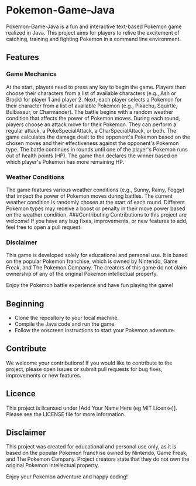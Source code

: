 # Pokemon-Game-Java

Pokemon-Game-Java is a fun and interactive text-based Pokemon game realized in Java. This project aims for players to relive the excitement of catching, training and fighting Pokemon in a command line environment.

## Features

### Game Mechanics
At the start, players need to press any key to begin the game.
Players then choose their characters from a list of available characters (e.g., Ash or Brock) for player 1 and player 2.
Next, each player selects a Pokemon for their character from a list of available Pokemon (e.g., Pikachu, Squirtle, Bulbasaur, or Charmander).
The battle begins with a random weather condition that affects the power of Pokemon moves.
During each round, players choose an attack move for their Pokemon. They can perform a regular attack, a PokeSpecialAttack, a CharSpecialAttack, or both.
The game calculates the damage dealt to the opponent's Pokemon based on the chosen moves and their effectiveness against the opponent's Pokemon type.
The battle continues in rounds until one of the player's Pokemon runs out of health points (HP).
The game then declares the winner based on which player's Pokemon has more remaining HP.
### Weather Conditions
The game features various weather conditions (e.g., Sunny, Rainy, Foggy) that impact the power of Pokemon moves during battles.
The current weather condition is randomly chosen at the start of each round.
Different Pokemon types may receive a boost or penalty in their move power based on the weather condition.
###Contributing
Contributions to this project are welcome! If you have any bug fixes, improvements, or new features to add, feel free to open a pull request.

### Disclaimer
This game is developed solely for educational and personal use. It is based on the popular Pokemon franchise, which is owned by Nintendo, Game Freak, and The Pokemon Company. The creators of this game do not claim ownership of any of the original Pokemon intellectual property.

Enjoy the Pokemon battle experience and have fun playing the game!

## Beginning

- Clone the repository to your local machine.
- Compile the Java code and run the game.
- Follow the onscreen instructions to start your Pokemon adventure.

## Contribute

We welcome your contributions! If you would like to contribute to the project, please open issues or submit pull requests for bug fixes, improvements or new features.

## Licence

This project is licensed under [Add Your Name Here (eg MIT License)]. Please see the LICENSE file for more information.

## Disclaimer

This project was created for educational and personal use only, as it is based on the popular Pokemon franchise owned by Nintendo, Game Freak, and The Pokemon Company. Project creators state that they do not own the original Pokemon intellectual property.

Enjoy your Pokemon adventure and happy coding!
